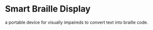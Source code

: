# Smart Braille Display
 a portable device for visually impaireds to convert text into braille code.
